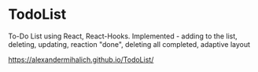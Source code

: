 # TodoList

To-Do List using React, React-Hooks.
Implemented - adding to the list, deleting, updating, reaction "done", deleting all completed, adaptive layout

https://alexandermihalich.github.io/TodoList/
